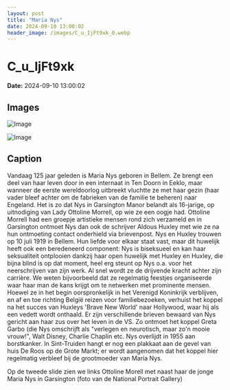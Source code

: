 ```yaml
---
layout: post
title: "Maria Nys"
date: 2024-09-10 13:00:02
header_image: /images/C_u_IjFt9xk_0.webp
---
```


# C_u_IjFt9xk

**Date:** 2024-09-10 13:00:02

## Images

![Image](/zij.was.eens/images/C_u_IjFt9xk_0.webp)

![Image](/zij.was.eens/images/C_u_IjFt9xk_1.webp)

## Caption

Vandaag 125 jaar geleden is Maria Nys geboren in Bellem. Ze brengt een deel van haar leven door in een internaat in Ten Doorn in Eeklo, maar wanneer de eerste wereldoorlog uitbreekt vluchtte ze met haar gezin (haar vader bleef achter om de fabrieken van de familie te beheren) naar Engeland. Het is zo dat Nys in Garsington Manor belandt als 16-jarige, op uitnodiging van Lady Ottoline Morrell, op wie ze een oogje had. Ottoline Morrell had een groepje artistieke mensen rond zich verzameld en in Garsington ontmoet Nys dan ook de schrijver Aldous Huxley met wie ze na hun ontmoeting contact onderhield via brievenpost. Nys en Huxley trouwen op 10 juli 1919 in Bellem. Hun liefde voor elkaar staat vast, maar dit huwelijk heeft ook een beredeneerd component: Nys is biseksueel en kan haar seksualiteit ontplooien dankzij haar open huwelijk met Huxley en Huxley, die bijna blind is op dat moment, heel erg steunt op Nys o.a. voor het neerschrijven van zijn werk. Al snel wordt ze de drijvende kracht achter zijn carrière. We weten bijvoorbeeld dat ze regelmatig feestjes organiseerde waar haar man de kans krijgt om te netwerken met prominente mensen. Hoewel ze in het begin oorspronkelijk in het Verenigd Koninkrijk verblijven, en af en toe richting België reizen voor familiebezoeken, verhuist het koppel na het succes van Huxleys 'Brave New World' naar Hollywood, waar hij als een vedett wordt onthaald. Er zijn verschillende brieven bewaard van Nys gericht aan haar zus over het leven in de VS. Zo ontmoet het koppel Greta Garbo (die Nys omschrijft als "verlegen en neurotisch, maar zo'n mooie vrouw!", Walt Disney, Charlie Chaplin etc. Nys overlijdt in 1955 aan borstkanker. In Sint-Truiden hangt er nog een plakkaat aan de gevel van huis De Roos op de Grote Markt; er wordt aangenomen dat het koppel hier regelmatig verbleef bij de grootmoeder van Maria Nys.

Op de tweede slide zien we links Ottoline Morell met naast haar de jonge Maria Nys in Garsington (foto van de National Portrait Gallery)

